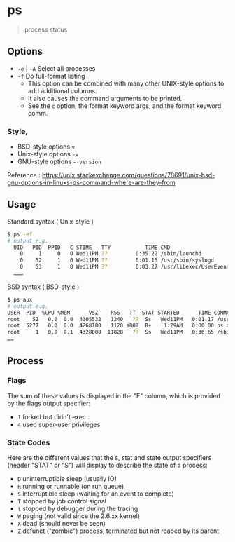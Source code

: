 # ps

> process status

## Options

- `-e` | `-A` Select all processes
- `-f` Do full-format listing
    - This option can be combined with many other UNIX-style options to add additional columns.
    - It also causes the command arguments to be printed.
    - See the `c` option, the format keyword args, and the format keyword comm.

### Style,

- BSD-style options `v`
- Unix-style options `-v`
- GNU-style options `--version`

Reference : https://unix.stackexchange.com/questions/78691/unix-bsd-gnu-options-in-linuxs-ps-command-where-are-they-from

## Usage

Standard syntax ( Unix-style )

```bash
$ ps -ef
# output e.g.
  UID   PID  PPID   C STIME   TTY           TIME CMD
    0     1     0   0 Wed11PM ??         0:35.22 /sbin/launchd
    0    52     1   0 Wed11PM ??         0:01.15 /usr/sbin/syslogd
    0    53     1   0 Wed11PM ??         0:03.27 /usr/libexec/UserEventAgent (System)
  ………
```

BSD syntax ( BSD-style )

```bash
$ ps aux
# output e.g.
USER  PID  %CPU %MEM      VSZ    RSS   TT  STAT STARTED      TIME COMMAND
root    52   0.0  0.0  4305532   1240   ??  Ss   Wed11PM   0:01.17 /usr/sbin/syslogd
root  5277   0.0  0.0  4268180   1120 s002  R+    1:29AM   0:00.00 ps aux
root     1   0.0  0.1  4328008  11828   ??  Ss   Wed11PM   0:36.65 /sbin/launchd
……
```

## Process

### Flags

The sum of these values is displayed in the "F" column, which is provided by the flags output specifier:

- `1` forked but didn't exec
- `4` used super-user privileges

### State Codes

Here are the different values that the s, stat and state output specifiers (header "STAT" or "S") will display to
describe the state of a process:

- `D` uninterruptible sleep (usually IO)
- `R` running or runnable (on run queue)
- `S` interruptible sleep (waiting for an event to complete)
- `T` stopped by job control signal
- `t` stopped by debugger during the tracing
- `W` paging (not valid since the 2.6.xx kernel)
- `X` dead (should never be seen)
- `Z` defunct ("zombie") process, terminated but not reaped by its parent